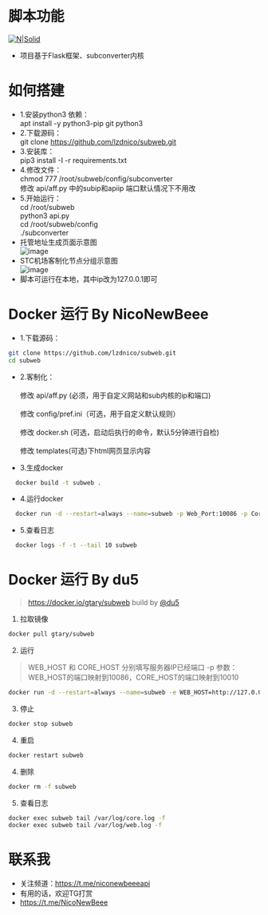 # 脚本功能

[![N|Solid](https://cldup.com/dTxpPi9lDf.thumb.png)](https://nodesource.com/products/nsolid)




  - 项目基于Flask框架、subconverter内核

 

# 如何搭建
  - 1.安装python3 依赖： <br/>
  apt install -y python3-pip  git python3 <br/>
  - 2.下载源码：<br/>
  git clone https://github.com/lzdnico/subweb.git <br/>
  - 3.安装库： <br/>
  pip3 install -I -r requirements.txt <br/>
  - 4.修改文件：<br/>
  chmod 777 /root/subweb/config/subconverter <br/>
  修改 api/aff.py  中的subip和apiip 端口默认情况下不用改<br/>
  - 5.开始运行：<br/>
    cd /root/subweb<br/>
    python3 api.py <br/>
    cd /root/subweb/config<br/>
    ./subconverter<br/>
  - 托管地址生成页面示意图<br/>
  ![image](https://github.com/lzdnico/subweb/blob/test/images/index.png) <br/>
  - STC机场客制化节点分组示意图<br/>
  ![image](https://github.com/lzdnico/SSRClash/blob/newapi/images/example.png) <br/>
  - 脚本可运行在本地，其中ip改为127.0.0.1即可 <br/> 

# Docker 运行 By NicoNewBeee
- 1.下载源码： <br/>
```bash
git clone https://github.com/lzdnico/subweb.git 
cd subweb
```
- 2.客制化： <br/><br/>
修改 api/aff.py (必须，用于自定义网站和sub内核的ip和端口) <br/><br/>
修改 config/pref.ini（可选，用于自定义默认规则）<br/><br/>
修改 docker.sh (可选，启动后执行的命令，默认5分钟进行自检)<br/><br/>
修改 templates(可选)下html网页显示内容

- 3.生成docker <br/>
```bash
  docker build -t subweb .
```
- 4.运行docker <br/>
```bash
  docker run -d --restart=always --name=subweb -p Web_Port:10086 -p Core_Port:10010 subweb
```
- 5.查看日志 <br/>
```bash
  docker logs -f -t --tail 10 subweb
```

# Docker 运行 By du5
> https://docker.io/gtary/subweb build by [@du5](https://t.me/Gtary)

1. 拉取镜像
```bash
docker pull gtary/subweb
```
2. 运行 
> WEB_HOST 和 CORE_HOST 分别填写服务器IP已经端口
> -p 参数：WEB_HOST的端口映射到10086，CORE_HOST的端口映射到10010

```bash
docker run -d --restart=always --name=subweb -e WEB_HOST=http://127.0.0.1:80 -e CORE_HOST=http://127.0.0.1:81 -p 81:10010 -p 80:10086 gtary/subweb
```
3. 停止
```bash
docker stop subweb
```
4. 重启
```bash
docker restart subweb
```
4. 删除
```bash
docker rm -f subweb
```
5. 查看日志
```bash
docker exec subweb tail /var/log/core.log -f
docker exec subweb tail /var/log/web.log -f
```

# 联系我
   - 关注频道：https://t.me/niconewbeeeapi
   - 有用的话，欢迎TG打赏
   - https://t.me/NicoNewBeee


[//]: # (These are reference links used in the body of this note and get stripped out when the markdown processor does its job. There is no need to format nicely because it shouldn't be seen. Thanks SO - http://stackoverflow.com/questions/4823468/store-comments-in-markdown-syntax)


   [dill]: <https://github.com/joemccann/dillinger>
   [git-repo-url]: <https://github.com/joemccann/dillinger.git>
   [john gruber]: <http://daringfireball.net>
   [df1]: <http://daringfireball.net/projects/markdown/>
   [markdown-it]: <https://github.com/markdown-it/markdown-it>
   [Ace Editor]: <http://ace.ajax.org>
   [node.js]: <http://nodejs.org>
   [Twitter Bootstrap]: <http://twitter.github.com/bootstrap/>
   [jQuery]: <http://jquery.com>
   [@tjholowaychuk]: <http://twitter.com/tjholowaychuk>
   [express]: <http://expressjs.com>
   [AngularJS]: <http://angularjs.org>
   [Gulp]: <http://gulpjs.com>

   [PlDb]: <https://github.com/joemccann/dillinger/tree/master/plugins/dropbox/README.md>
   [PlGh]: <https://github.com/joemccann/dillinger/tree/master/plugins/github/README.md>
   [PlGd]: <https://github.com/joemccann/dillinger/tree/master/plugins/googledrive/README.md>
   [PlOd]: <https://github.com/joemccann/dillinger/tree/master/plugins/onedrive/README.md>
   [PlMe]: <https://github.com/joemccann/dillinger/tree/master/plugins/medium/README.md>
   [PlGa]: <https://github.com/RahulHP/dillinger/blob/master/plugins/googleanalytics/README.md>
